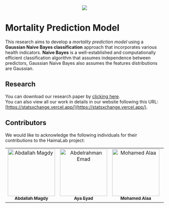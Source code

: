 <div align="center">
  <img src="https://i.imgur.com/qTY5FAD.png" />
</div>

# Mortality Prediction Model

This research aims to develop a _mortality prediction model_ using a **Gaussian Naive Bayes classification** approach that incorporates various health indicators. **Naive Bayes** is a well-established and computationally efficient classification algorithm that assumes independence between predictors, Gaussian Naive Bayes also assumes the features distributions are Gaussian.

## Research

You can download our research paper by [clicking here](https://download1650.mediafire.com/ymzbrgvhtupg1ENlCFJK-1vV01ytSaDg52iHWuHUcnY5iranUgzyVUXeC0HJIpQHNbM7IsR-o5JhflmWou4alXSz9LNDQivRrgHuJMNOJajBvo3XZ-UsDkNMe890JUDYk5O77XWRTl_UvMwEkgMDprUy6WQZSr_DWkf5OdjNpkZMETA/nk5dinid1tkvkt8/Research-Paper.pdf).  
You can also view all our work in details in our website following this URL: [https://statsxchange.vercel.app/](https://statsxchange.vercel.app/).

## Contributors

We would like to acknowledge the following individuals for their contributions to the HaimaLab project:

<table>
  <tr>
    <td align="center">
    <a href="https://github.com/Bodykudo" target="_black">
    <img src="https://avatars.githubusercontent.com/u/17731926?v=4" width="150px;" alt="Abdallah Magdy"/>
    <br />
    <sub><b>Abdallah Magdy</b></sub></a>
    <td align="center">
    <a href="https://github.com/Ayamachii" target="_black">
    <img src="https://avatars.githubusercontent.com/u/96113496?v=4" width="150px;" alt="Abdelrahman Emad"/>
    <br />
    <sub><b>Aya Eyad</b></sub></a>
    </td>
    </td>
    <td align="center">
    <a href="https://github.com/MohamedAlaaAli" target="_black">
    <img src="https://avatars.githubusercontent.com/u/94873742?v=4" width="150px;" alt="Mohamed Alaa"/>
    <br />
    <sub><b>Mohamed Alaa</b></sub></a>
    </td>
    <td align="center">
   <td align="">
    <a href="https://github.com/ossama971" target="_black">
    <img src="https://avatars.githubusercontent.com/u/40814982?v=4" width="150px;" alt="Osama Mohamed Badawi"/>
    <br />
    <sub><b>Osama Mohamed</b></sub></a>
    </td>
    <td align="center">
    <a href="https://github.com/ZiadMeligy" target="_black">
    <img src="https://avatars.githubusercontent.com/u/89343979?v=4" width="150px;" alt="Youssef Ashraf"/>
    <br />
    <sub><b>Ziad Meligy</b></sub></a>
    </td>
    </tr>
 </table>
